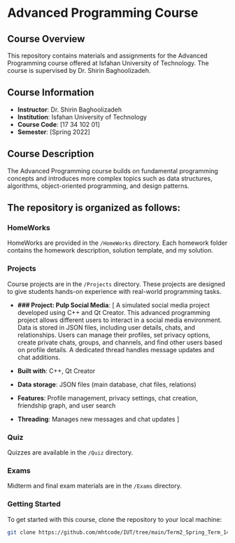 # Advanced Programming Course

## Course Overview
This repository contains materials and assignments for the Advanced Programming course offered at Isfahan University of Technology. The course is supervised by Dr. Shirin Baghoolizadeh.

## Course Information
- **Instructor**: Dr. Shirin Baghoolizadeh
- **Institution**: Isfahan University of Technology
- **Course Code**: [17 34 102 01]
- **Semester**: [Spring 2022]

## Course Description
The Advanced Programming course builds on fundamental programming concepts and introduces more complex topics such as data structures, algorithms, object-oriented programming, and design patterns.


## The repository is organized as follows:
### HomeWorks
HomeWorks are provided in the `/HomeWorks` directory. Each homework folder contains the homework description, solution template, and my solution.

### Projects
Course projects are in the `/Projects` directory. These projects are designed to give students hands-on experience with real-world programming tasks.

- **### Project: Pulp Social Media**: [
A simulated social media project developed using C++ and Qt Creator. This advanced programming project allows different users to interact in a social media environment. Data is stored in JSON files, including user details, chats, and relationships. Users can manage their profiles, set privacy options, create private chats, groups, and channels, and find other users based on profile details. A dedicated thread handles message updates and chat additions.

- **Built with**: C++, Qt Creator
- **Data storage**: JSON files (main database, chat files, relations)
- **Features**: Profile management, privacy settings, chat creation, friendship graph, and user search
- **Threading**: Manages new messages and chat updates
]

### Quiz
Quizzes are available in the `/Quiz` directory.

### Exams
Midterm and final exam materials are in the `/Exams` directory.

### Getting Started
To get started with this course, clone the repository to your local machine:

```bash
git clone https://github.com/mhtcode/IUT/tree/main/Term2_Spring_Term_1400%2C1401/Advanced%20Programming

